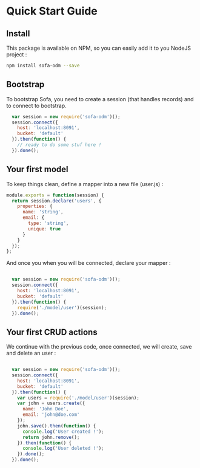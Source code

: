 # Quick Start Guide

## Install

This package is available on NPM, so you can easily add it to you NodeJS project :

```sh
npm install sofa-odm --save
```

## Bootstrap

To bootstrap Sofa, you need to create a session (that handles records) and to
connect to bootstrap.

```js
  var session = new require('sofa-odm')();
  session.connect({
    host: 'localhost:8091',
    bucket: 'default'
  }).then(function() {
    // ready to do some stuf here !
  }).done();
```

## Your first model

To keep things clean, define a mapper into a new file (user.js) :

```js
module.exports = function(session) {
  return session.declare('users', {
    properties: {
      name: 'string',
      email: {
        type: 'string',
        unique: true
      }
    }
  });
};
```

And once you when you will be connected, declare your mapper :

```js

  var session = new require('sofa-odm')();
  session.connect({
    host: 'localhost:8091',
    bucket: 'default'
  }).then(function() {
    require('./model/user')(session);
  }).done();

```

## Your first CRUD actions

We continue with the previous code, once connected, we will create, save 
and delete an user :

```js

  var session = new require('sofa-odm')();
  session.connect({
    host: 'localhost:8091',
    bucket: 'default'
  }).then(function() {
    var users = require('./model/user')(session);
    var john = users.create({
      name: 'John Doe',
      email: 'john@doe.com'
    });
    john.save().then(function() {
      console.log('User created !');
      return john.remove();
    }).then(function() {
      console.log('User deleted !');
    }).done();
  }).done();

```